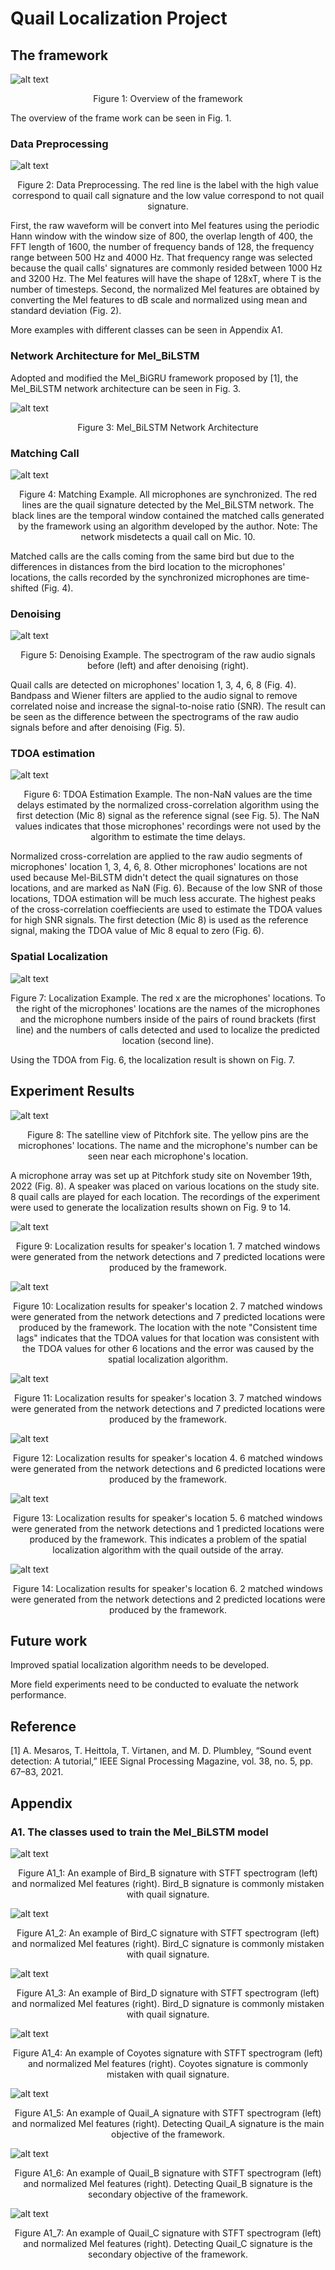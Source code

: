 # Quail Localization Project

## The framework
![alt text](https://github.com/dnl2k/Mel_BiLSTM/blob/main/Figures/Quail_Localization_Framework.png)

<p align="center">
Figure 1: Overview of the framework
<p>

The overview of the frame work can be seen in Fig. 1.

### Data Preprocessing

![alt text](https://github.com/dnl2k/Mel_BiLSTM/blob/main/Figures/Data_Preprocessing.png)

<p align="center">
Figure 2: Data Preprocessing. The red line is the label with the high value correspond to quail call signature and the low value correspond to not quail signature.
<p>

  First, the raw waveform will be convert into Mel features using the periodic Hann window with the window size of 800, the overlap length of 400, the FFT length of 1600, the number of frequency bands of 128, the frequency range between 500 Hz and 4000 Hz. That frequency range was selected because the quail calls' signatures are commonly resided between 1000 Hz and 3200 Hz. The Mel features will have the shape of 128xT, where T is the number of timesteps. Second, the normalized Mel features are obtained by converting the Mel features to dB scale and normalized using mean and standard deviation (Fig. 2).  

  More examples with different classes can be seen in Appendix A1.

### Network Architecture for Mel_BiLSTM

Adopted and modified the Mel_BiGRU framework proposed by [1], the Mel_BiLSTM network architecture can be seen in Fig. 3.

![alt text](https://github.com/dnl2k/Mel_BiLSTM/blob/main/Figures/Network_Architecture.png)

<p align="center">
Figure 3: Mel_BiLSTM Network Architecture
<p>

### Matching Call

![alt text](https://github.com/dnl2k/Mel_BiLSTM/blob/main/Figures/Matching_Example_png.png)

<p align="center">
Figure 4: Matching Example. All microphones are synchronized. The red lines are the quail signature detected by the Mel_BiLSTM network. The black lines are the temporal window contained the matched calls generated by the framework using an algorithm developed by the author. Note: The network misdetects a quail call on Mic. 10.
<p>

Matched calls are the calls coming from the same bird but due to the differences in distances from the bird location to the microphones' locations, the calls recorded by the synchronized microphones are time-shifted (Fig. 4).

### Denoising

![alt text](https://github.com/dnl2k/Mel_BiLSTM/blob/main/Figures/Denoising_Results.png)

<p align="center">
Figure 5: Denoising Example. The spectrogram of the raw audio signals before (left) and after denoising (right).
<p>

Quail calls are detected on microphones' location 1, 3, 4, 6, 8 (Fig. 4). Bandpass and Wiener filters are applied to the audio signal to remove correlated noise and increase the signal-to-noise ratio (SNR). The result can be seen as the difference between the spectrograms of the raw audio signals before and after denoising (Fig. 5).

### TDOA estimation

![alt text](https://github.com/dnl2k/Mel_BiLSTM/blob/main/Figures/Time_Lags_Example.png)

<p align="center">
Figure 6: TDOA Estimation Example. The non-NaN values are the time delays estimated by the normalized cross-correlation algorithm using the first detection (Mic 8) signal as the reference signal (see Fig. 5). The NaN values indicates that those microphones' recordings were not used by the algorithm to estimate the time delays.
<p>

Normalized cross-correlation are applied to the raw audio segments of microphones' location 1, 3, 4, 6, 8. Other microphones' locations are not used because Mel-BiLSTM didn't detect the quail signatures on those locations, and are marked as NaN (Fig. 6). Because of the low SNR of those locations, TDOA estimation will be much less accurate. The highest peaks of the cross-correlation coeffiecients are used to estimate the TDOA values for high SNR signals. The first detection (Mic 8) is used as the reference signal, making the TDOA value of Mic 8 equal to zero (Fig. 6). 

### Spatial Localization

![alt text](https://github.com/dnl2k/Mel_BiLSTM/blob/main/Figures/Localization_Example.png)

<p align="center">
Figure 7: Localization Example. The red x are the microphones' locations. To the right of the microphones' locations are the names of the microphones and the microphone numbers inside of the pairs of round brackets (first line) and the numbers of calls detected and used to localize the predicted location (second line).  
<p>

Using the TDOA from Fig. 6, the localization result is shown on Fig. 7.

## Experiment Results

![alt text](https://github.com/dnl2k/Mel_BiLSTM/blob/main/Figures/Pitchfork_221119_Satelline.png)

<p align="center">
Figure 8: The satelline view of Pitchfork site. The yellow pins are the microphones' locations. The name and the microphone's number can be seen near each microphone's location.
<p>

A microphone array was set up at Pitchfork study site on November 19th, 2022 (Fig. 8). A speaker was placed on various locations on the study site. 8 quail calls are played for each location. The recordings of the experiment were used to generate the localization results shown on Fig. 9 to 14.


![alt text](https://github.com/dnl2k/Mel_BiLSTM/blob/main/Figures/Pitchfork_221119_1330.png)

<p align="center">
Figure 9: Localization results for speaker's location 1. 7 matched windows were generated from the network detections and 7 predicted locations were produced by the framework. 
<p>

![alt text](https://github.com/dnl2k/Mel_BiLSTM/blob/main/Figures/Pitchfork_221119_1340.png)

<p align="center">
Figure 10: Localization results for speaker's location 2. 7 matched windows were generated from the network detections and 7 predicted locations were produced by the framework. The location with the note "Consistent time lags" indicates that the TDOA values for that location was consistent with the TDOA values for other 6 locations and the error was caused by the spatial localization algorithm.
<p>

![alt text](https://github.com/dnl2k/Mel_BiLSTM/blob/main/Figures/Pitchfork_221119_1345.png)

<p align="center">
Figure 11: Localization results for speaker's location 3. 7 matched windows were generated from the network detections and 7 predicted locations were produced by the framework. 
<p>

![alt text](https://github.com/dnl2k/Mel_BiLSTM/blob/main/Figures/Pitchfork_221119_1350.png)

<p align="center">
Figure 12: Localization results for speaker's location 4. 6 matched windows were generated from the network detections and 6 predicted locations were produced by the framework. 
<p>

![alt text](https://github.com/dnl2k/Mel_BiLSTM/blob/main/Figures/Pitchfork_221119_1355.png)

<p align="center">
Figure 13: Localization results for speaker's location 5. 6 matched windows were generated from the network detections and 1 predicted locations were produced by the framework. This indicates a problem of the spatial localization algorithm with the quail outside of the array.
<p>

![alt text](https://github.com/dnl2k/Mel_BiLSTM/blob/main/Figures/Pitchfork_221119_1405.png)

<p align="center">
Figure 14: Localization results for speaker's location 6. 2 matched windows were generated from the network detections and 2 predicted locations were produced by the framework. 
<p>

## Future work

Improved spatial localization algorithm needs to be developed.

More field experiments need to be conducted to evaluate the network performance. 

## Reference

[1] A. Mesaros, T. Heittola, T. Virtanen, and M. D. Plumbley, “Sound event detection: A tutorial,” IEEE Signal Processing Magazine, vol. 38, no. 5, pp. 67–83, 2021. 

  
## Appendix
  
### A1. The classes used to train the Mel_BiLSTM model
  
![alt text](https://github.com/dnl2k/Mel_BiLSTM/blob/main/Figures/Bird_B_Sample.png)

<p align="center">
Figure A1_1: An example of Bird_B signature with STFT spectrogram (left) and normalized Mel features (right). Bird_B signature is commonly mistaken with quail signature.  
<p>
  
![alt text](https://github.com/dnl2k/Mel_BiLSTM/blob/main/Figures/Bird_C_Sample.png)

<p align="center">
Figure A1_2: An example of Bird_C signature with STFT spectrogram (left) and normalized Mel features (right). Bird_C signature is commonly mistaken with quail signature. 
<p>
  
 ![alt text](https://github.com/dnl2k/Mel_BiLSTM/blob/main/Figures/Bird_D_Sample.png)

<p align="center">
Figure A1_3: An example of Bird_D signature with STFT spectrogram (left) and normalized Mel features (right). Bird_D signature is commonly mistaken with quail signature. 
<p>
  
 ![alt text](https://github.com/dnl2k/Mel_BiLSTM/blob/main/Figures/Coyotes_Sample.png)

<p align="center">
Figure A1_4: An example of Coyotes signature with STFT spectrogram (left) and normalized Mel features (right). Coyotes signature is commonly mistaken with quail signature. 
<p>
  
 ![alt text](https://github.com/dnl2k/Mel_BiLSTM/blob/main/Figures/Quail_A_Sample.png)

<p align="center">
Figure A1_5: An example of Quail_A signature with STFT spectrogram (left) and normalized Mel features (right). Detecting Quail_A signature is the main objective of the framework. 
<p>
  
 ![alt text](https://github.com/dnl2k/Mel_BiLSTM/blob/main/Figures/Quail_B_Sample.png)

<p align="center">
Figure A1_6: An example of Quail_B signature with STFT spectrogram (left) and normalized Mel features (right). Detecting Quail_B signature is the secondary objective of the framework. 
<p>
  
 ![alt text](https://github.com/dnl2k/Mel_BiLSTM/blob/main/Figures/Quail_C_Sample.png)

<p align="center">
Figure A1_7: An example of Quail_C signature with STFT spectrogram (left) and normalized Mel features (right). Detecting Quail_C signature is the secondary objective of the framework. 
<p>
